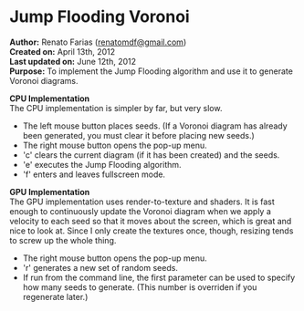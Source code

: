 Jump Flooding Voronoi
=====================
**Author:** Renato Farias (renatomdf@gmail.com)  
**Created on:** April 13th, 2012  
**Last updated on:** June 12th, 2012  
**Purpose:** To implement the Jump Flooding algorithm and use it to generate Voronoi diagrams.  

**CPU Implementation**  
The CPU implementation is simpler by far, but very slow.  
- The left mouse button places seeds. (If a Voronoi diagram has already been generated, you must clear it before placing new seeds.)  
- The right mouse button opens the pop-up menu.  
- 'c' clears the current diagram (if it has been created) and the seeds.  
- 'e' executes the Jump Flooding algorithm.  
- 'f' enters and leaves fullscreen mode.  

**GPU Implementation**  
The GPU implementation uses render-to-texture and shaders. It is fast enough to continuously update the Voronoi diagram when we apply a velocity to each seed so that it moves about the screen, which is great and nice to look at. Since I only create the textures once, though, resizing tends to screw up the whole thing.  
- The right mouse button opens the pop-up menu.  
- 'r' generates a new set of random seeds.  
- If run from the command line, the first parameter can be used to specify how many seeds to generate. (This number is overriden if you regenerate later.)  
